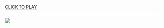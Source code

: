 
<a href="https://premium76.site?title=snake_game_doodle&ref=12M">CLICK TO PLAY</a></h3>
<hr>

<a href="https://premium76.site?title=snake_game_doodle&ref=12M"><img src="https://clearcache.store/games.png"></a>


